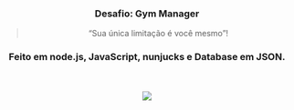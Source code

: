 
<h3 align="center">
  Desafio: Gym Manager
</h3>

<blockquote align="center">“Sua única limitação é você mesmo”!</blockquote>

<h3 align="center">
   Feito em node.js, JavaScript, nunjucks e Database em JSON.
</h3>


<p align="center">
    <br/>
  <br/>
  <img src="EFIZ.gif" >
  <br/>
  <br/>
</p>




